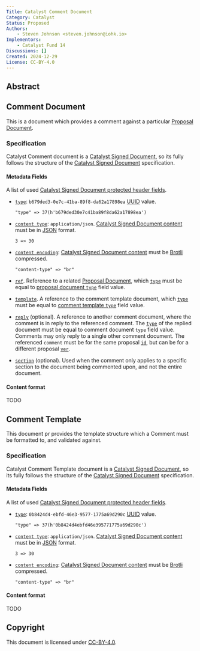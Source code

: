 ```yaml
---
Title: Catalyst Comment Document
Category: Catalyst
Status: Proposed
Authors:
    - Steven Johnson <steven.johnson@iohk.io>
Implementors:
    - Catalyst Fund 14
Discussions: []
Created: 2024-12-29
License: CC-BY-4.0
---
```


## Abstract

## Comment Document

This is a document which provides a comment against a particular [Proposal Document].

### Specification

Catalyst Comment document is a [Catalyst Signed Document],
so its fully follows the structure of the [Catalyst Signed Document] specification.

#### Metadata Fields

A list of used [Catalyst Signed Document protected header fields](./../signed_doc/spec.md#signed-object-fields).

* [`type`](./../signed_doc/spec.md#type): `b679ded3-0e7c-41ba-89f8-da62a17898ea` [UUID] value.

  ```CDDL
  "type" => 37(h'b679ded30e7c41ba89f8da62a17898ea')
  ```

* [`content type`](./../signed_doc/spec.md#content-type): `application/json`.
  [Catalyst Signed Document content] must be in [JSON] format.

  ```CDDL
  3 => 30
  ```

* [`content encoding`](./../signed_doc/spec.md#content-encoding-optional):
  [Catalyst Signed Document content] must be [Brotli] compressed.

  ```CDDL
  "content-type" => "br"
  ```

* [`ref`](./../signed_doc/meta.md#ref-document-reference).
  Reference to a related [Proposal Document],
  which [`type`](./../signed_doc/spec.md#type) must be equal to
  [proposal document `type`][Proposal Document] field value.

* [`template`](./../signed_doc/meta.md#ref-document-reference).
  A reference to the comment template document,
  which [`type`](./../signed_doc/spec.md#type) must be equal to
  [comment template `type`](#comment-template) field value.

* [`reply`](./../signed_doc/meta.md#reply-reply-reference) (optional).
  A reference to another comment document,
  where the comment is in reply to the referenced comment.
  The [`type`](./../signed_doc/spec.md#type) of the replied document
  must be equal to comment document `type` field value.
  Comments may only reply to a single other comment document.
  The referenced `comment` must be for the same proposal [`id`](./../signed_doc/spec.md#id),
  but can be for a different proposal [`ver`](./../signed_doc/spec.md#ver).

* [`section`](./../signed_doc/meta.md#section-section-reference) (optional).
  Used when the comment only applies to a specific section to the document being commented upon,
  and not the entire document.

#### Content format

TODO

## Comment Template

This document pr provides the template structure which a Comment must be formatted to, and validated against.

### Specification

Catalyst Comment Template document is a [Catalyst Signed Document],
so its fully follows the structure of the [Catalyst Signed Document] specification.

#### Metadata Fields

A list of used [Catalyst Signed Document protected header fields](./../signed_doc/spec.md#signed-object-fields).

* [`type`](./../signed_doc/spec.md#type): `0b8424d4-ebfd-46e3-9577-1775a69d290c` [UUID] value.

  ```CDDL
  "type" => 37(h'0b8424d4ebfd46e395771775a69d290c')
  ```

* [`content type`](./../signed_doc/spec.md#content-type): `application/json`.
  [Catalyst Signed Document content] must be in [JSON] format.

  ```CDDL
  3 => 30
  ```

* [`content encoding`](./../signed_doc/spec.md#content-encoding-optional):
  [Catalyst Signed Document content] must be [Brotli] compressed.

  ```CDDL
  "content-type" => "br"
  ```

#### Content format

TODO

## Copyright

This document is licensed under [CC-BY-4.0](https://creativecommons.org/licenses/by/4.0/legalcode).

[Catalyst Signed Document]: ./../signed_doc/spec.md
[Catalyst Signed Document content]: ./../signed_doc/spec.md#signed-object-content
[Proposal Document]: ./proposal.md
[Brotli]: https://datatracker.ietf.org/doc/html/rfc7932
[JSON]: https://datatracker.ietf.org/doc/html/rfc7159
[UUID]: https://www.rfc-editor.org/rfc/rfc9562.html
